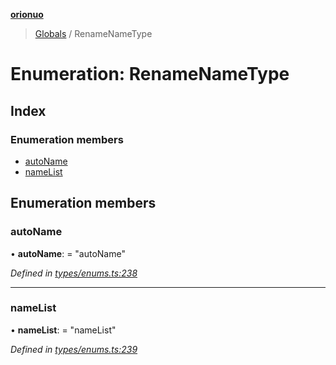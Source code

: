 **[orionuo](../README.md)**

> [Globals](../globals.md) / RenameNameType

# Enumeration: RenameNameType

## Index

### Enumeration members

* [autoName](renamenametype.md#autoname)
* [nameList](renamenametype.md#namelist)

## Enumeration members

### autoName

•  **autoName**:  = "autoName"

*Defined in [types/enums.ts:238](https://github.com/msviha/orionuo/blob/029a15d/src/types/enums.ts#L238)*

___

### nameList

•  **nameList**:  = "nameList"

*Defined in [types/enums.ts:239](https://github.com/msviha/orionuo/blob/029a15d/src/types/enums.ts#L239)*
